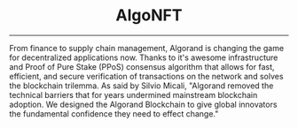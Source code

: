 <h1 align="center">AlgoNFT</a></h1><hr>

From finance to supply chain management, Algorand is changing the game for decentralized applications now. Thanks to it's awesome infrastructure and Proof of Pure Stake (PPoS) consensus algorithm that allows for fast, efficient, and secure verification of transactions on the network and solves the blockchain trilemma. As said by Silvio Micali, "Algorand removed the technical barriers that for years undermined mainstream blockchain adoption. We designed the Algorand Blockchain to give global innovators the fundamental confidence they need to effect change."
